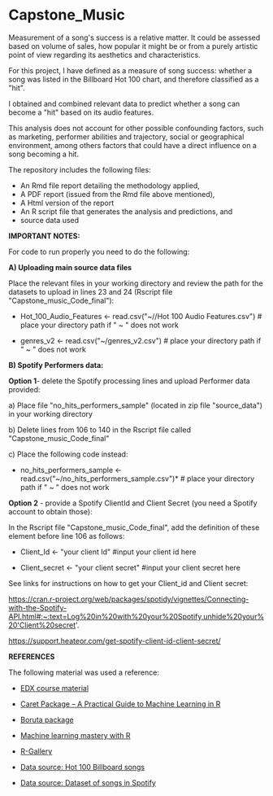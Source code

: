 # Capstone_Music

Measurement of a song's success is a relative matter. It could be assessed based on volume of sales, how popular it might be or from a purely artistic point of view regarding its aesthetics and characteristics.

For this project, I have defined as a measure of song success: whether a song  was listed in the Billboard Hot 100 chart, and therefore classified as a "hit".  

I obtained and combined relevant data to predict whether a song can become a "hit" based on its audio features. 

This analysis does not account for other possible confounding factors, such as marketing, performer abilities and trajectory, social or geographical environment, among others factors that could have a direct influence on a song becoming a hit.

The repository includes the following files:

- An Rmd file report detailing the methodology applied, 
- A PDF report (issued from the Rmd file above mentioned), 
- A Html version of the report
- An R script file that generates the analysis and  predictions, and
- source data used

**IMPORTANT NOTES:**

For code to run properly you need to do the following:

**A) Uploading main source data  files**

Place the relevant files in your working directory and review the path for the datasets to upload in lines 23 and 24 (Rscript file "Capstone_music_Code_final"): 

  * Hot_100_Audio_Features <- read.csv("~//Hot 100 Audio Features.csv")   # place your directory path if " ~ " does not work
 
  * genres_v2 <- read.csv("~/genres_v2.csv") # place your directory path if " ~ " does not work


**B) Spotify Performers data:**

**Option 1**- delete the Spotify processing lines and upload Performer data provided:

a) Place file "no_hits_performers_sample" (located in zip file "source_data") in your working directory

b) Delete lines from 106 to 140 in the Rscript file called "Capstone_music_Code_final"

c) Place the following code instead:

   * no_hits_performers_sample <- read.csv("~/no_hits_performers_sample.csv")*  # place your directory path if " ~ " does not work


**Option 2** - provide a Spotify ClientId and Client Secret (you need a Spotify account to obtain those):

In the Rscript file "Capstone_music_Code_final", add the definition of these element before line 106 as follows:

  * Client_Id <- "your client Id"  #input your client id here

  * Client_secret <- "your client secret"  #input your client secret here

See links for instructions on how to get your Client_id and Client secret:

https://cran.r-project.org/web/packages/spotidy/vignettes/Connecting-with-the-Spotify-API.html#:~:text=Log%20in%20with%20your%20Spotify,unhide%20your%20'Client%20secret'.

https://support.heateor.com/get-spotify-client-id-client-secret/


**REFERENCES**

The following material was used a reference:

* [EDX course material](https://rafalab.github.io/dsbook/)

* [Caret Package – A Practical Guide to Machine Learning in R](https://www.machinelearningplus.com/machine-learning/caret-package/#4howtovisualizetheimportanceofvariablesusingfeatureplot)

* [Boruta package](https://cran.r-project.org/web/packages/Boruta/Boruta.pdf) 

* [Machine learning mastery with R](https://machinelearningmastery.com/machine-learning-with-r/)

* [R-Gallery](https://www.r-graph-gallery.com/)

* [Data source: Hot 100 Billboard songs](https://data.world/kcmillersean/billboard-hot-100-1958-2017)

* [Data source: Dataset of songs in Spotify](https://www.kaggle.com/mrmorj/dataset-of-songs-in-spotify)




